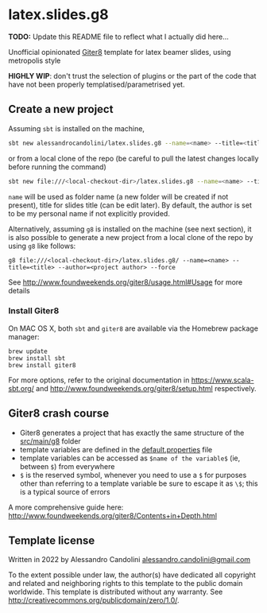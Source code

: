 # latex.slides.g8

__TODO:__ Update this README file to reflect what I actually did here...

Unofficial opinionated [Giter8][g8] template for latex beamer slides, using metropolis style

**HIGHLY WIP**: don't trust the selection of plugins or the part of the code that have not been properly templatised/parametrised yet.


## Create a new project

Assuming `sbt` is installed on the machine, 
```bash 
sbt new alessandrocandolini/latex.slides.g8 --name=<name> --title=<title> --author=<project author> --force
```
or from a local clone of the repo (be careful to pull the latest changes locally before running the command)
```bash 
sbt new file:///<local-checkout-dir>/latex.slides.g8 --name=<name> --title=<title> --author=<project author> --force
```
`name` will be used as folder name (a new folder will be created if not present), title for slides title (can be edit later). By default, the author is set to be my personal name if not explicitly provided. 

Alternatively, assuming `g8` is installed on the machine (see next section), it is also possible to generate a new project from a local clone of the repo by using `g8` like follows: 
```
g8 file:///<local-checkout-dir>/latex.slides.g8/ --name=<name> --title=<title> --author=<project author> --force
```

See http://www.foundweekends.org/giter8/usage.html#Usage for more details

### Install Giter8

On MAC OS X, both `sbt` and `giter8` are available via the Homebrew package manager:
```
brew update
brew install sbt
brew install giter8
```

For more options, refer to the original documentation in https://www.scala-sbt.org/ and http://www.foundweekends.org/giter8/setup.html respectively. 

## Giter8 crash course


* Giter8 generates a project that has exactly the same structure of the [src/main/g8](src/main/g8) folder
* template variables are defined in the [default.properties](src/main/g8/default.properties) file
* template variables can be accessed as `$name of the variable$` (ie, between `$`) from everywhere
* `$` is the reserved symbol, whenever you need to use a `$` for purposes other than referring to a template variable be sure to escape it as `\$`; this is a typical source of errors

A more comprehensive guide here: http://www.foundweekends.org/giter8/Contents+in+Depth.html

Template license
----------------
Written in 2022 by Alessandro Candolini alessandro.candolini@gmail.com

To the extent possible under law, the author(s) have dedicated all copyright and related
and neighboring rights to this template to the public domain worldwide.
This template is distributed without any warranty. See <http://creativecommons.org/publicdomain/zero/1.0/>.

[g8]: http://www.foundweekends.org/giter8/
